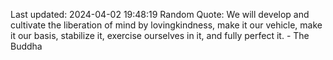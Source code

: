 Last updated: 2024-04-02 19:48:19
Random Quote: We will develop and cultivate the liberation of mind by lovingkindness, make it our vehicle, make it our basis, stabilize it, exercise ourselves in it, and fully perfect it. - The Buddha